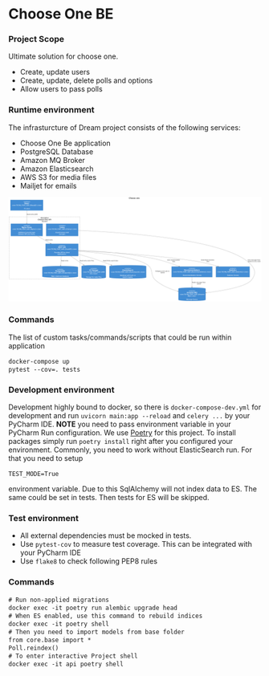 # Choose One BE

### Project Scope

Ultimate solution for choose one.
* Create, update users
* Create, update, delete polls and options
* Allow users to pass polls

### Runtime environment

The infrasturcture of Dream project consists of the following services:

* Choose One Be application
* PostgreSQL Database
* Amazon MQ Broker
* Amazon Elasticsearch
* AWS S3 for media files
* Mailjet for emails

![python_icon](.docs/architecture.png)

### Commands

The list of custom tasks/commands/scripts that could be run within application

```shell script
docker-compose up
pytest --cov=. tests
```
 
 ### Development environment
 
 Development highly bound to docker, so there is `docker-compose-dev.yml` for development and
run `uvicorn main:app --reload` and `celery ...` by your PyCharm IDE.
**NOTE** you need to pass environment variable in your PyCharm Run configuration.
We use [Poetry](https://python-poetry.org/) for this project.
To install packages simply run `poetry install` right after you configured your environment.
Commonly, you need to work without ElasticSearch run. For that you need to setup
```shell script
TEST_MODE=True
```
environment variable. Due to this SqlAlchemy will not index data to ES.
The same could be set in tests. Then tests for ES will be skipped.

### Test environment
* All external dependencies must be mocked in tests.
* Use `pytest-cov` to measure test coverage. This can be integrated with your PyCharm IDE
* Use `flake8` to check following PEP8 rules
### Commands
```shell script
# Run non-applied migrations
docker exec -it poetry run alembic upgrade head
# When ES enabled, use this command to rebuild indices
docker exec -it poetry shell
# Then you need to import models from base folder
from core.base import *
Poll.reindex()
# To enter interactive Project shell
docker exec -it api poetry shell

